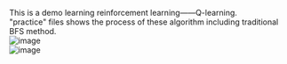 This is a demo learning reinforcement learning——Q-learning.  
"practice" files shows the process of these algorithm including traditional BFS method.  
![image](https://github.com/JunanPan/Demo-find-treasure-in-maze/blob/main/mazi_pic1.png)  
![image](https://github.com/JunanPan/Demo-find-treasure-in-maze/blob/main/mazi_pic2.png)
